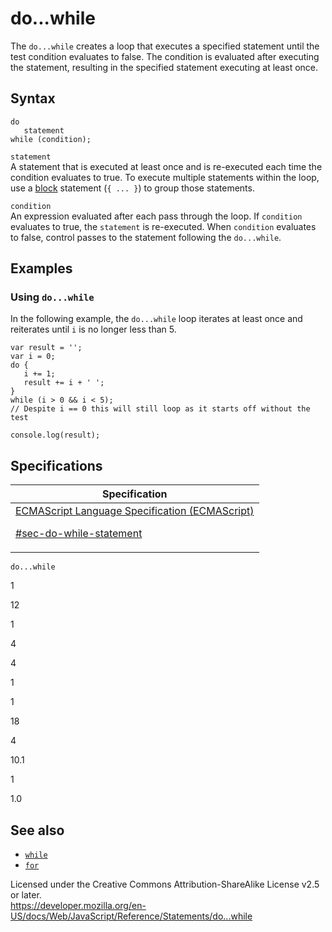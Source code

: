# do...while

The `do...while` creates a loop that executes a specified statement until the test condition evaluates to false. The condition is evaluated after executing the statement, resulting in the specified statement executing at least once.

## Syntax

    do
       statement
    while (condition);

`statement`  
A statement that is executed at least once and is re-executed each time the condition evaluates to true. To execute multiple statements within the loop, use a [block](block) statement (`{ ... }`) to group those statements.

`condition`  
An expression evaluated after each pass through the loop. If `condition` evaluates to true, the `statement` is re-executed. When `condition` evaluates to false, control passes to the statement following the `do...while`.

## Examples

### Using `do...while`

In the following example, the `do...while` loop iterates at least once and reiterates until `i` is no longer less than 5.

    var result = '';
    var i = 0;
    do {
       i += 1;
       result += i + ' ';
    }
    while (i > 0 && i < 5);
    // Despite i == 0 this will still loop as it starts off without the test

    console.log(result);

## Specifications

<table><thead><tr class="header"><th>Specification</th></tr></thead><tbody><tr class="odd"><td><a href="https://tc39.es/ecma262/#sec-do-while-statement">ECMAScript Language Specification (ECMAScript) 
<br/>

<span class="small">#sec-do-while-statement</span></a></td></tr></tbody></table>

`do...while`

1

12

1

4

4

1

1

18

4

10.1

1

1.0

## See also

-   [`while`](while)
-   [`for`](for)

 
Licensed under the Creative Commons Attribution-ShareAlike License v2.5 or later.  
<a href="https://developer.mozilla.org/en-US/docs/Web/JavaScript/Reference/Statements/do...while" class="_attribution-link">https://developer.mozilla.org/en-US/docs/Web/JavaScript/Reference/Statements/do...while</a>
